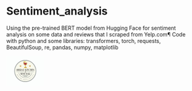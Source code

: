 # Sentiment_analysis
Using the pre-trained BERT model from Hugging Face for sentiment analysis on some data and reviews that I scraped from Yelp.com¶
Code with python and some libraries: transformers, torch, requests, BeautifulSoup, re, pandas, numpy, matplotlib
<div> <img src=s.jpg" width="100" /> </div>
